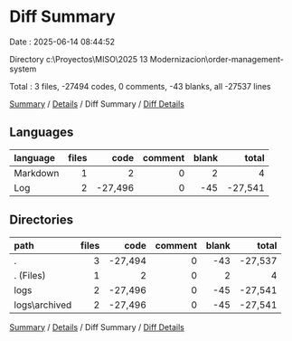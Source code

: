 # Diff Summary

Date : 2025-06-14 08:44:52

Directory c:\\Proyectos\\MISO\\2025 13 Modernizacion\\order-management-system

Total : 3 files,  -27494 codes, 0 comments, -43 blanks, all -27537 lines

[Summary](results.md) / [Details](details.md) / Diff Summary / [Diff Details](diff-details.md)

## Languages
| language | files | code | comment | blank | total |
| :--- | ---: | ---: | ---: | ---: | ---: |
| Markdown | 1 | 2 | 0 | 2 | 4 |
| Log | 2 | -27,496 | 0 | -45 | -27,541 |

## Directories
| path | files | code | comment | blank | total |
| :--- | ---: | ---: | ---: | ---: | ---: |
| . | 3 | -27,494 | 0 | -43 | -27,537 |
| . (Files) | 1 | 2 | 0 | 2 | 4 |
| logs | 2 | -27,496 | 0 | -45 | -27,541 |
| logs\\archived | 2 | -27,496 | 0 | -45 | -27,541 |

[Summary](results.md) / [Details](details.md) / Diff Summary / [Diff Details](diff-details.md)